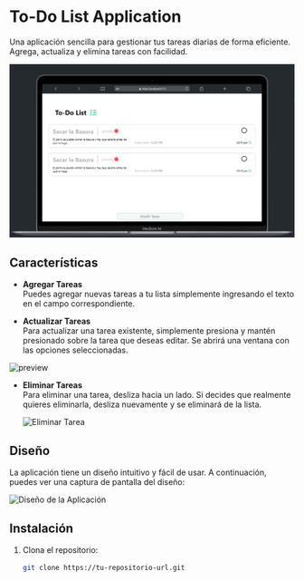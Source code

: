 # <h1>To-Do List Application</h1> 

Una aplicación sencilla para gestionar tus tareas diarias de forma eficiente. Agrega, actualiza y elimina tareas con facilidad.

  ![Diseño](src/ReadmeAssets/bocet.png)

## Características

- **Agregar Tareas**  
  Puedes agregar nuevas tareas a tu lista simplemente ingresando el texto en el campo correspondiente.

- **Actualizar Tareas**  
  Para actualizar una tarea existente, simplemente presiona y mantén presionado sobre la tarea que deseas editar. Se abrirá una ventana con las opciones seleccionadas.

![preview](src/ReadmeAssets/videoOfeditPreview.gif)

- **Eliminar Tareas**  
  Para eliminar una tarea, desliza hacia un lado. Si decides que realmente quieres eliminarla, desliza nuevamente y se eliminará de la lista.

  ![Eliminar Tarea](ruta/a/la/imagen/eliminar-tarea.png)

## Diseño

La aplicación tiene un diseño intuitivo y fácil de usar. A continuación, puedes ver una captura de pantalla del diseño:

![Diseño de la Aplicación](ruta/a/la/imagen/diseño.png)

## Instalación

1. Clona el repositorio:
   ```bash
   git clone https://tu-repositorio-url.git
